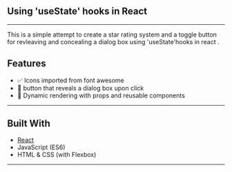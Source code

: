 ## Using 'useState' hooks in React
---

This is a simple attempt to create a star rating system and a toggle button for revleaving 
and concealing a dialog box using 'useState'hooks in react .

## Features

- ✅ Icons imported from font awesome
- 🎥 button that reveals a dialog box upon click
- 🔄 Dynamic rendering with props and reusable components

---

## Built With

- [React](https://reactjs.org/)
- JavaScript (ES6)
- HTML & CSS (with Flexbox)

---